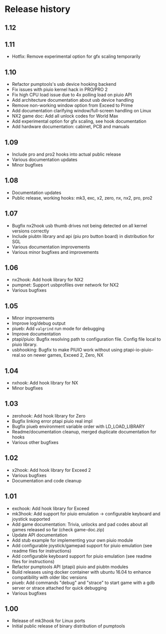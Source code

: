 # Release history
## 1.12

## 1.11
* Hotfix: Remove experimental option for gfx scaling temporarily

## 1.10
* Refactor pumptools's usb device hooking backend
* Fix issues with piuio kernel hack in PRO/PRO 2
* Fix high CPU load issue due to 4x polling load on piuio API 
* Add architecture documentation about usb device handling
* Remove non-working window option from Exceed to Prime
* Add documentation clarifying window/full-screen handling on Linux
* NX2 game doc: Add all unlock codes for World Max
* Add experimental option for gfx scaling, see hook documentation
* Add hardware documentation: cabinet, PCB and manuals

## 1.09
* Include pro and pro2 hooks into actual public release
* Various documentation updates
* Minor bugfixes

## 1.08
* Documentation updates
* Public release, working hooks: mk3, exc, x2, zero, nx, nx2, pro, pro2

## 1.07
* Bugfix nx2hook usb thumb drives not being detected on all kernel versions correctly
* Include piubtn library and api (piu pro button board) in distribution for SGL
* Various documentation improvements
* Various minor bugfixes and improvements

## 1.06
* nx2hook: Add hook library for NX2
* pumpnet: Support usbprofiles over network for NX2
* Various bugfixes

## 1.05
* Minor improvements
* Improve log/debug output
* piueb: Add `valgrind` run mode for debugging
* Improve documentation
* ptapi/piuio: Bugfix resolving path to configuration file. Config file local to piuio library.
* usbhooking: Bugfix to make PIUIO work without using ptapi-io-piuio-real.so on newer games, Exceed 2, Zero, NX

## 1.04
* nxhook: Add hook library for NX
* Minor bugfixes

## 1.03
* zerohook: Add hook library for Zero
* Bugfix linking error ptapi piuio real impl
* Bugfix piueb environment variable order with LD_LOAD_LIBRARY
* Readme/documentation cleanup, merged duplicate documentation for hooks
* Various other bugfixes

## 1.02
* x2hook: Add hook library for Exceed 2
* Various bugfixes
* Documentation and code cleanup

## 1.01
* exchook: Add hook library for Exceed
* mk3hook: Add support for piuio emulation -> configurable keyboard and joystick supported
* Add game documentation: Trivia, unlocks and pad codes about all games released so far (check game-doc.zip)
* Update API documentation
* Add stub example for implementing your own piuio module
* Add configurable joystick/gamepad support for piuio emulation (see readme files for instructions)
* Add configurable keyboard support for piuio emulation (see readme files for instructions)
* Refactor pumptools API (ptapi) piuio and piubtn modules
* Build releases using docker container with ubuntu 16.04 to enhance compatibility with older libc versions
* piueb: Add commands "debug" and "strace" to start game with a gdb server or strace attached for quick debugging
* Various bugfixes

## 1.00
* Release of mk3hook for Linux ports
* Initial public release of binary distribution of pumptools